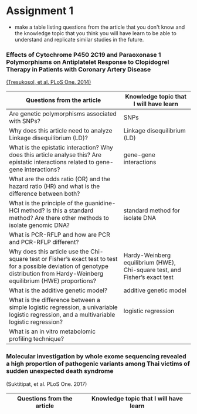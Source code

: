 # Assignment __1__
* make a table listing questions from the article that you don't know and the knowledge topic that you think you will have learn to be able to understand and replicate similar studies in the future.

### Effects of Cytochrome P450 2C19 and Paraoxonase 1 Polymorphisms on Antiplatelet Response to Clopidogrel Therapy in Patients with Coronary Artery Disease
[(Tresukosol, et al. PLoS One. 2014)](https://journals.plos.org/plosone/article?id=10.1371/journal.pone.0110188)
  
Questions from the article | Knowledge topic that I will have learn
--------------------------|----------------
Are genetic polymorphisms associated with SNPs? | SNPs
Why does this article need to analyze Linkage disequilibrium (LD)?  | Linkage disequilibrium (LD)
What is the epistatic interaction? Why does this article analyse this? Are epistatic interactions related to gene-gene interactions? | gene-gene interactions
What are the odds ratio (OR) and the hazard ratio (HR) and what is the difference between both? | 
What is the principle of the guanidine-HCl method? Is this a standard method? Are there other methods to isolate genomic DNA? | standard method for isolate DNA
What is PCR-RFLP and how are PCR and PCR-RFLP different? | 
Why does this article use the Chi-square test or Fisher’s exact test to test for a possible deviation of genotype distribution from Hardy-Weinberg equilibrium (HWE) proportions? | Hardy-Weinberg equilibrium (HWE), Chi-square test, and Fisher’s exact test
What is the additive genetic model? | additive genetic model
What is the difference between a simple logistic regression,  a univariable logistic regression, and a multivariable logistic regression? | logistic regression
What is an in vitro metabolomic profiling technique? |



### Molecular investigation by whole exome sequencing revealed a high proportion of pathogenic variants among Thai victims of sudden unexpected death syndrome
(Suktitipat, et al. PLoS One. 2017)
  
Questions from the article | Knowledge topic that I will have learn
--------------------------|----------------
